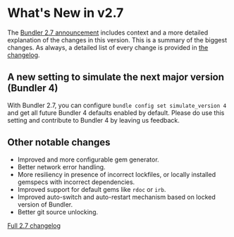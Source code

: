 # What's New in v2.7

The [Bundler 2.7 announcement](/blog/2025/07/17/bundler-v2-7.html)
includes context and a more detailed explanation of the changes in this version.
This is a summary of the biggest changes. As always, a detailed list of every change is provided in
[the changelog](https://github.com/rubygems/rubygems/blob/3.7/bundler/CHANGELOG.md).

## A new setting to simulate the next major version (Bundler 4)

With Bundler 2.7, you can configure `bundle config set simulate_version 4` and get
all future Bundler 4 defaults enabled by default. Please do use this setting and
contribute to Bundler 4 by leaving us feedback.

## Other notable changes

* Improved and more configurable gem generator.
* Better network error handling.
* More resiliency in presence of incorrect lockfiles, or locally installed gemspecs with incorrect dependencies.
* Improved support for default gems like `rdoc` or `irb`.
* Improved auto-switch and auto-restart mechanism based on locked version of Bundler.
* Better git source unlocking.

<a href="https://github.com/rubygems/rubygems/blob/3.7/bundler/CHANGELOG.md" class="btn btn-primary">Full 2.7 changelog</a>

